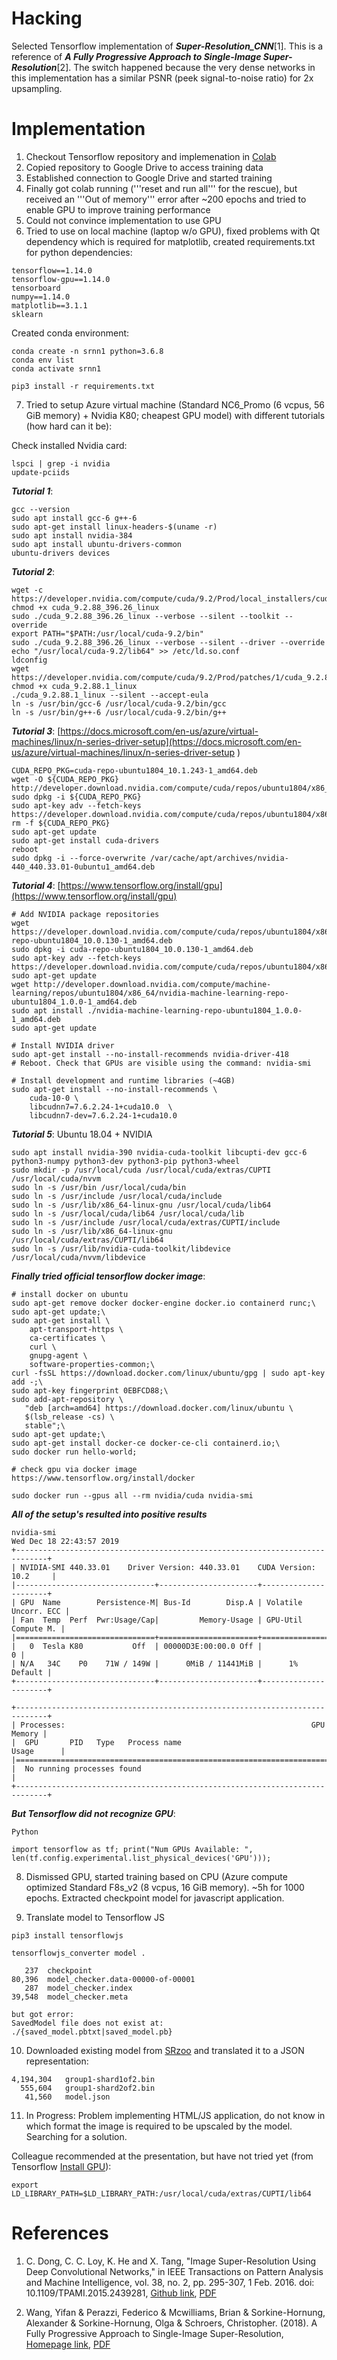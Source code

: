 # Hacking

Selected Tensorflow implementation of ***Super-Resolution_CNN***[1]. This is a reference of ***A Fully Progressive Approach to Single-Image Super-Resolution***[2]. The switch happened because the very dense networks in this implementation has a similar PSNR (peek signal-to-noise ratio) for 2x upsampling.

# Implementation

1. Checkout Tensorflow repository and implemenation in [Colab](https://colab.research.google.com/drive/1oPgjW7k23esFMHMgTT_eK5b4xy129AR9)
2. Copied repository to Google Drive to access training data
3. Established connection to Google Drive and started training
4. Finally got colab running ('''reset and run all''' for the rescue), but received an '''Out of memory''' error after ~200 epochs and tried to enable GPU to improve training performance
5. Could not convince implementation to use GPU
6. Tried to use on local machine (laptop w/o GPU), fixed problems with Qt dependency which is required for matplotlib, created requirements.txt for python dependencies:
```
tensorflow==1.14.0
tensorflow-gpu==1.14.0
tensorboard
numpy==1.14.0
matplotlib==3.1.1
sklearn
```
Created conda environment:
```
conda create -n srnn1 python=3.6.8
conda env list
conda activate srnn1

pip3 install -r requirements.txt
```

7. Tried to setup Azure virtual machine (Standard NC6_Promo (6 vcpus, 56 GiB memory) + Nvidia K80; cheapest GPU model) with different tutorials (how hard can it be):

Check installed Nvidia card: 
```
lspci | grep -i nvidia
update-pciids
```

***Tutorial 1***:
```
gcc --version
sudo apt install gcc-6 g++-6
sudo apt-get install linux-headers-$(uname -r)
sudo apt install nvidia-384
sudo apt install ubuntu-drivers-common
ubuntu-drivers devices
```

***Tutorial 2***:
```
wget -c https://developer.nvidia.com/compute/cuda/9.2/Prod/local_installers/cuda_9.2.88_396.26_linux
chmod +x cuda_9.2.88_396.26_linux
sudo ./cuda_9.2.88_396.26_linux --verbose --silent --toolkit --override
export PATH="$PATH:/usr/local/cuda-9.2/bin"
sudo ./cuda_9.2.88_396.26_linux --verbose --silent --driver --override
echo "/usr/local/cuda-9.2/lib64" >> /etc/ld.so.conf
ldconfig
wget https://developer.nvidia.com/compute/cuda/9.2/Prod/patches/1/cuda_9.2.88.1_linux
chmod +x cuda_9.2.88.1_linux
./cuda_9.2.88.1_linux --silent --accept-eula
ln -s /usr/bin/gcc-6 /usr/local/cuda-9.2/bin/gcc
ln -s /usr/bin/g++-6 /usr/local/cuda-9.2/bin/g++
```

***Tutorial 3***: [https://docs.microsoft.com/en-us/azure/virtual-machines/linux/n-series-driver-setup](https://docs.microsoft.com/en-us/azure/virtual-machines/linux/n-series-driver-setup
)
```
CUDA_REPO_PKG=cuda-repo-ubuntu1804_10.1.243-1_amd64.deb
wget -O ${CUDA_REPO_PKG} http://developer.download.nvidia.com/compute/cuda/repos/ubuntu1804/x86_64/${CUDA_REPO_PKG} 
sudo dpkg -i ${CUDA_REPO_PKG}
sudo apt-key adv --fetch-keys https://developer.download.nvidia.com/compute/cuda/repos/ubuntu1804/x86_64/7fa2af80.pub 
rm -f ${CUDA_REPO_PKG}
sudo apt-get update
sudo apt-get install cuda-drivers
reboot
sudo dpkg -i --force-overwrite /var/cache/apt/archives/nvidia-440_440.33.01-0ubuntu1_amd64.deb
```

***Tutorial 4***: [https://www.tensorflow.org/install/gpu](https://www.tensorflow.org/install/gpu)
```
# Add NVIDIA package repositories
wget https://developer.download.nvidia.com/compute/cuda/repos/ubuntu1804/x86_64/cuda-repo-ubuntu1804_10.0.130-1_amd64.deb
sudo dpkg -i cuda-repo-ubuntu1804_10.0.130-1_amd64.deb
sudo apt-key adv --fetch-keys https://developer.download.nvidia.com/compute/cuda/repos/ubuntu1804/x86_64/7fa2af80.pub
sudo apt-get update
wget http://developer.download.nvidia.com/compute/machine-learning/repos/ubuntu1804/x86_64/nvidia-machine-learning-repo-ubuntu1804_1.0.0-1_amd64.deb
sudo apt install ./nvidia-machine-learning-repo-ubuntu1804_1.0.0-1_amd64.deb
sudo apt-get update

# Install NVIDIA driver
sudo apt-get install --no-install-recommends nvidia-driver-418
# Reboot. Check that GPUs are visible using the command: nvidia-smi

# Install development and runtime libraries (~4GB)
sudo apt-get install --no-install-recommends \
    cuda-10-0 \
    libcudnn7=7.6.2.24-1+cuda10.0  \
    libcudnn7-dev=7.6.2.24-1+cuda10.0
```


***Tutorial 5***: Ubuntu 18.04 + NVIDIA
```
sudo apt install nvidia-390 nvidia-cuda-toolkit libcupti-dev gcc-6 python3-numpy python3-dev python3-pip python3-wheel
sudo mkdir -p /usr/local/cuda /usr/local/cuda/extras/CUPTI /usr/local/cuda/nvvm
sudo ln -s /usr/bin /usr/local/cuda/bin
sudo ln -s /usr/include /usr/local/cuda/include
sudo ln -s /usr/lib/x86_64-linux-gnu /usr/local/cuda/lib64
sudo ln -s /usr/local/cuda/lib64 /usr/local/cuda/lib
sudo ln -s /usr/include /usr/local/cuda/extras/CUPTI/include
sudo ln -s /usr/lib/x86_64-linux-gnu /usr/local/cuda/extras/CUPTI/lib64
sudo ln -s /usr/lib/nvidia-cuda-toolkit/libdevice /usr/local/cuda/nvvm/libdevice

```

***Finally tried official tensorflow docker image***:
```
# install docker on ubuntu
sudo apt-get remove docker docker-engine docker.io containerd runc;\
sudo apt-get update;\
sudo apt-get install \
    apt-transport-https \
    ca-certificates \
    curl \
    gnupg-agent \
    software-properties-common;\
curl -fsSL https://download.docker.com/linux/ubuntu/gpg | sudo apt-key add -;\
sudo apt-key fingerprint 0EBFCD88;\
sudo add-apt-repository \
   "deb [arch=amd64] https://download.docker.com/linux/ubuntu \
   $(lsb_release -cs) \
   stable";\
sudo apt-get update;\
sudo apt-get install docker-ce docker-ce-cli containerd.io;\
sudo docker run hello-world;

# check gpu via docker image
https://www.tensorflow.org/install/docker

sudo docker run --gpus all --rm nvidia/cuda nvidia-smi
```


***All of the setup's resulted into positive results***
```
nvidia-smi
Wed Dec 18 22:43:57 2019
+-----------------------------------------------------------------------------+
| NVIDIA-SMI 440.33.01    Driver Version: 440.33.01    CUDA Version: 10.2     |
|-------------------------------+----------------------+----------------------+
| GPU  Name        Persistence-M| Bus-Id        Disp.A | Volatile Uncorr. ECC |
| Fan  Temp  Perf  Pwr:Usage/Cap|         Memory-Usage | GPU-Util  Compute M. |
|===============================+======================+======================|
|   0  Tesla K80           Off  | 00000D3E:00:00.0 Off |                    0 |
| N/A   34C    P0    71W / 149W |      0MiB / 11441MiB |      1%      Default |
+-------------------------------+----------------------+----------------------+

+-----------------------------------------------------------------------------+
| Processes:                                                       GPU Memory |
|  GPU       PID   Type   Process name                             Usage      |
|=============================================================================|
|  No running processes found                                                 |
+-----------------------------------------------------------------------------+
```

***But Tensorflow did not recognize GPU***:
```
Python

import tensorflow as tf; print("Num GPUs Available: ", len(tf.config.experimental.list_physical_devices('GPU')));
```


8. Dismissed GPU, started training based on CPU (Azure compute optimized Standard F8s_v2 (8 vcpus, 16 GiB memory). ~5h for 1000 epochs.
Extracted checkpoint model for javascript application.

9. Translate model to Tensorflow JS
```
pip3 install tensorflowjs

tensorflowjs_converter model .

   237  checkpoint
80,396  model_checker.data-00000-of-00001
   287  model_checker.index
39,548  model_checker.meta

but got error:
SavedModel file does not exist at: ./{saved_model.pbtxt|saved_model.pb}

```

10. Downloaded existing model from [SRzoo](https://github.com/idearibosome/srzoo) and translated it to a JSON representation:
```
4,194,304   group1-shard1of2.bin
  555,604   group1-shard2of2.bin  
   41,560   model.json
```

11. In Progress: Problem implementing HTML/JS application, do not know in which format the image is required to be upscaled by the model. Searching for a solution.


Colleague recommended at the presentation, but have not tried yet (from Tensorflow [Install GPU](https://www.tensorflow.org/install/gpu)):
```
export LD_LIBRARY_PATH=$LD_LIBRARY_PATH:/usr/local/cuda/extras/CUPTI/lib64
```


# References

1. C. Dong, C. C. Loy, K. He and X. Tang, "Image Super-Resolution Using Deep Convolutional Networks," in IEEE Transactions on Pattern Analysis and Machine Intelligence, vol. 38, no. 2, pp. 295-307, 1 Feb. 2016.
doi: 10.1109/TPAMI.2015.2439281,
[Github link](https://github.com/YeongHyeon/Super-Resolution_CNN), 
[PDF](8_Image_Super-Resolution_using+deep_convolutional_networks.pdf)


2. Wang, Yifan & Perazzi, Federico & Mcwilliams, Brian & Sorkine-Hornung, Alexander & Sorkine-Hornung, Olga & Schroers, Christopher. (2018). A Fully Progressive Approach to Single-Image Super-Resolution,
[Homepage link](https://igl.ethz.ch/projects/prosr/),
[PDF](7_prosr-cvprw-2018-wang-et-al.pdf)
